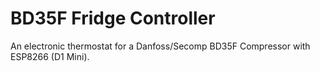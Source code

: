 # BD35F Fridge Controller
An electronic thermostat for a Danfoss/Secomp BD35F Compressor with ESP8266 (D1 Mini).

